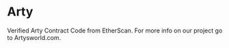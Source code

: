 # Arty
Verified Arty Contract Code from EtherScan.
For more info on our project go to Artysworld.com.
